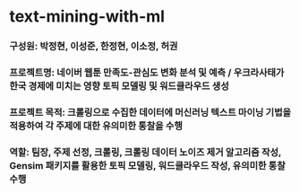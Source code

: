 # text-mining-with-ml

### 구성원: 박정현, 이성준, 한정현, 이소정, 허권

### 프로젝트명: 네이버 웹툰 만족도-관심도 변화 분석 및 예측 / 우크라사태가 한국 경제에 미치는 영향 토픽 모델링 및 워드클라우드 생성

### 프로젝트 목적: 크롤링으로 수집한 데이터에 머신러닝 텍스트 마이닝 기법을 적용하여 각 주제에 대한 유의미한 통찰을 수행

### 역할: 팀장, 주제 선정, 크롤링, 크롤링 데이터 노이즈 제거 알고리즘 작성, Gensim 패키지를 활용한 토픽 모델링, 워드클라우드 작성, 유의미한 통찰 수행
